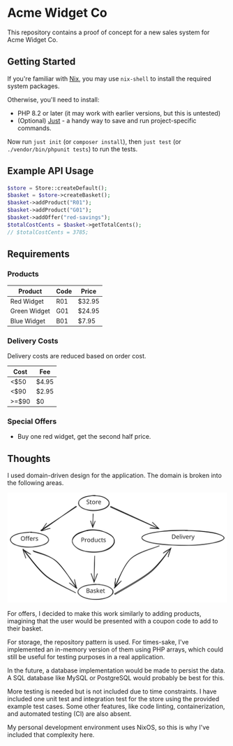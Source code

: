 # Acme Widget Co

This repository contains a proof of concept for a new sales system for Acme Widget Co.

## Getting Started

If you're familiar with [Nix](https://nixos.org/), you may use `nix-shell` to install the required system packages.

Otherwise, you'll need to install:

- PHP 8.2 or later (it may work with earlier versions, but this is untested)
- (Optional) [Just](https://github.com/casey/just) - a handy way to save and run project-specific commands.

Now run `just init` (or `composer install`), then `just test` (or `./vendor/bin/phpunit tests`) to run the tests.

## Example API Usage

```php
$store = Store::createDefault();
$basket = $store->createBasket();
$basket->addProduct("R01");
$basket->addProduct("G01");
$basket->addOffer("red-savings");
$totalCostCents = $basket->getTotalCents();
// $totalCostCents = 3785;
```

## Requirements

### Products

| Product      | Code | Price  |
|--------------|------|--------|
| Red Widget   | R01  | $32.95 |
| Green Widget | G01  | $24.95 |
| Blue Widget  | B01  | $7.95  |

### Delivery Costs

Delivery costs are reduced based on order cost.

| Cost  | Fee   |
|-------|-------|
| <$50  | $4.95 |
| <$90  | $2.95 |
| >=$90 | $0    |

### Special Offers

- Buy one red widget, get the second half price.

## Thoughts

I used domain-driven design for the application.
The domain is broken into the following areas.

![diagram](readme-diagram.svg)

For offers, I decided to make this work similarly to adding products,
imagining that the user would be presented with a coupon code to add to their basket.

For storage, the repository pattern is used.
For times-sake, I've implemented an in-memory version of them using PHP arrays,
which could still be useful for testing purposes in a real application.

In the future, a database implementation would be made to persist the data.
A SQL database like MySQL or PostgreSQL would probably be best for this.

More testing is needed but is not included due to time constraints.
I have included one unit test and integration test for the store using the provided example test cases.
Some other features, like code linting, containerization, and automated testing (CI) are also absent.

My personal development environment uses NixOS, so this is why I've included that complexity here.